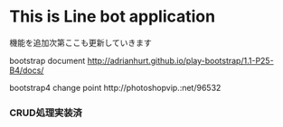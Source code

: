 This is Line bot application
=================================

機能を追加次第ここも更新していきます

bootstrap document
http://adrianhurt.github.io/play-bootstrap/1.1-P25-B4/docs/

bootstrap4 change point
http://photoshopvip.:net/96532

### CRUD処理実装済